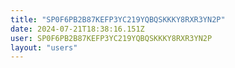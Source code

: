 ```yaml
---
title: "SP0F6PB2B87KEFP3YC219YQBQSKKKY8RXR3YN2P"
date: 2024-07-21T18:38:16.151Z
user: SP0F6PB2B87KEFP3YC219YQBQSKKKY8RXR3YN2P
layout: "users"
---
```

    
